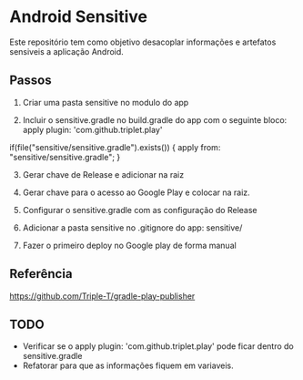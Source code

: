 Android Sensitive
===================================

Este repositório tem como objetivo desacoplar informações e artefatos sensiveis a aplicação Android.

Passos
--------------
1. Criar uma pasta sensitive no modulo do app

2. Incluir o sensitive.gradle no build.gradle do app com o seguinte bloco:
apply plugin: 'com.github.triplet.play'

if(file("sensitive/sensitive.gradle").exists()) {
    apply from: "sensitive/sensitive.gradle";
}

3. Gerar chave de Release e adicionar na raiz

4. Gerar chave para o acesso ao Google Play e colocar na raiz.

5. Configurar o sensitive.gradle com as configuração do Release

6. Adicionar a pasta sensitive no .gitignore do app:
    sensitive/

7. Fazer o primeiro deploy no Google play de forma manual

Referência
-------
https://github.com/Triple-T/gradle-play-publisher



TODO
------
- Verificar se o apply plugin: 'com.github.triplet.play' pode ficar dentro do sensitive.gradle
- Refatorar para que as informações fiquem em variaveis.
